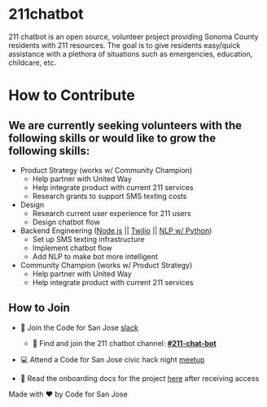 # 211chatbot
211 chatbot is an open source, volunteer project providing Sonoma County residents with 211 resources. The goal is to give residents easy/quick assistance with a plethora of situations such as emergencies, education, childcare, etc.

# How to Contribute
We are currently seeking volunteers with the following skills or would like to grow the following skills:
-
- Product Strategy (works w/ Community Champion)
    - Help partner with United Way
    - Help integrate product with current 211 services
    - Research grants to support SMS texting costs
- Design
    - Research current user experience for 211 users
    - Design chatbot flow
- Backend Engineering ([Node.js](https://nodejs.org/en/) || [Twilio](https://www.twilio.com/docs/usage/api) || [NLP w/ Python](https://medium.com/towards-artificial-intelligence/natural-language-processing-nlp-with-python-tutorial-for-beginners-1f54e610a1a0))
    - Set up SMS texting infrastructure
    - Implement chatbot flow
    - Add NLP to make bot more intelligent
- Community Champion (works w/ Product Strategy)
    - Help partner with United Way
    - Help integrate product with current 211 services

How to Join
-
- 📲 Join the Code for San Jose [slack](https://slackin-c4sj.herokuapp.com/)
    - 🔎 Find and join the 211 chatbot channel: [**#211-chat-bot**](https://codeforsanjose.slack.com/archives/C01B9RD9F4N)

- 💻 Attend a Code for San Jose civic hack night [meetup](https://www.meetup.com/code-for-san-jose/)

- 📖 Read the onboarding docs for the project [here](https://docs.google.com/document/d/1DzT1Bgs7oq01ckLj5eFqxbyn5e37Fxbj1A-uX6IM0jI/edit#heading=h.6odqkwh9ef3h) after receiving access

Made with ❤️ by Code for San Jose

